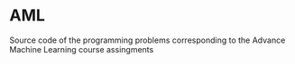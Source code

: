 # AML
Source code of the programming problems corresponding to the Advance Machine Learning course assingments
